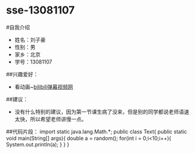 # sse-13081107
#自我介绍
 * 姓名：刘子豪
 * 性别：男
 * 家乡：北京
 * 学号：13081107

##兴趣爱好：
 * 看动画~[bilibili弹幕视频网](http://www.bilibili.com/)
 
 ##建议：
 * 没有什么特别的建议，因为第一节课生病了没来，但是别的同学都说老师语速太快，所以希望老师讲慢一点。

##代码片段：
 import static java.lang.Math.*;
 public class Text{
     public static void main(String[] args){
         double a = random();
         for(int i = 0;i<10;i++){
             System.out.println(a);
         }
     }
 }
